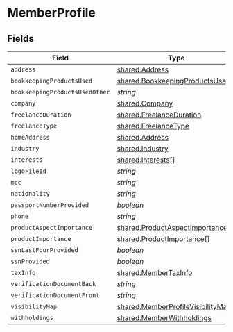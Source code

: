 # MemberProfile


## Fields

| Field                                                                                  | Type                                                                                   | Required                                                                               | Description                                                                            |
| -------------------------------------------------------------------------------------- | -------------------------------------------------------------------------------------- | -------------------------------------------------------------------------------------- | -------------------------------------------------------------------------------------- |
| `address`                                                                              | [shared.Address](../../models/shared/address.md)                                       | :heavy_minus_sign:                                                                     | N/A                                                                                    |
| `bookkeepingProductsUsed`                                                              | [shared.BookkeepingProductsUsed](../../models/shared/bookkeepingproductsused.md)[]     | :heavy_minus_sign:                                                                     | N/A                                                                                    |
| `bookkeepingProductsUsedOther`                                                         | *string*                                                                               | :heavy_minus_sign:                                                                     | N/A                                                                                    |
| `company`                                                                              | [shared.Company](../../models/shared/company.md)                                       | :heavy_minus_sign:                                                                     | N/A                                                                                    |
| `freelanceDuration`                                                                    | [shared.FreelanceDuration](../../models/shared/freelanceduration.md)                   | :heavy_minus_sign:                                                                     | N/A                                                                                    |
| `freelanceType`                                                                        | [shared.FreelanceType](../../models/shared/freelancetype.md)                           | :heavy_minus_sign:                                                                     | N/A                                                                                    |
| `homeAddress`                                                                          | [shared.Address](../../models/shared/address.md)                                       | :heavy_minus_sign:                                                                     | N/A                                                                                    |
| `industry`                                                                             | [shared.Industry](../../models/shared/industry.md)                                     | :heavy_minus_sign:                                                                     | N/A                                                                                    |
| `interests`                                                                            | [shared.Interests](../../models/shared/interests.md)[]                                 | :heavy_minus_sign:                                                                     | N/A                                                                                    |
| `logoFileId`                                                                           | *string*                                                                               | :heavy_minus_sign:                                                                     | N/A                                                                                    |
| `mcc`                                                                                  | *string*                                                                               | :heavy_minus_sign:                                                                     | N/A                                                                                    |
| `nationality`                                                                          | *string*                                                                               | :heavy_minus_sign:                                                                     | N/A                                                                                    |
| `passportNumberProvided`                                                               | *boolean*                                                                              | :heavy_minus_sign:                                                                     | N/A                                                                                    |
| `phone`                                                                                | *string*                                                                               | :heavy_minus_sign:                                                                     | N/A                                                                                    |
| `productAspectImportance`                                                              | [shared.ProductAspectImportance](../../models/shared/productaspectimportance.md)[]     | :heavy_minus_sign:                                                                     | N/A                                                                                    |
| `productImportance`                                                                    | [shared.ProductImportance](../../models/shared/productimportance.md)[]                 | :heavy_minus_sign:                                                                     | N/A                                                                                    |
| `ssnLastFourProvided`                                                                  | *boolean*                                                                              | :heavy_minus_sign:                                                                     | N/A                                                                                    |
| `ssnProvided`                                                                          | *boolean*                                                                              | :heavy_minus_sign:                                                                     | N/A                                                                                    |
| `taxInfo`                                                                              | [shared.MemberTaxInfo](../../models/shared/membertaxinfo.md)                           | :heavy_minus_sign:                                                                     | N/A                                                                                    |
| `verificationDocumentBack`                                                             | *string*                                                                               | :heavy_minus_sign:                                                                     | N/A                                                                                    |
| `verificationDocumentFront`                                                            | *string*                                                                               | :heavy_minus_sign:                                                                     | N/A                                                                                    |
| `visibilityMap`                                                                        | [shared.MemberProfileVisibilityMap](../../models/shared/memberprofilevisibilitymap.md) | :heavy_minus_sign:                                                                     | N/A                                                                                    |
| `withholdings`                                                                         | [shared.MemberWithholdings](../../models/shared/memberwithholdings.md)                 | :heavy_minus_sign:                                                                     | N/A                                                                                    |